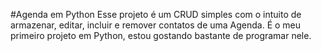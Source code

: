 #Agenda em Python 
Esse projeto é um CRUD simples com o intuito de armazenar, editar, incluir e remover contatos de uma Agenda. É o meu primeiro projeto em Python, estou gostando bastante de programar nele.
